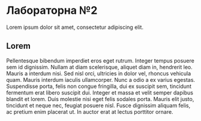 # Лабораторна №2

Lorem ipsum dolor sit amet, consectetur adipiscing elit.

## Lorem

Pellentesque bibendum imperdiet eros eget rutrum. Integer tempus posuere sem id dignissim. Nullam at diam scelerisque, aliquet diam in, hendrerit leo. Mauris a interdum nisi. Sed nisl orci, ultricies in dolor vel, rhoncus vehicula quam. Mauris interdum iaculis ullamcorper. Nunc a odio a ex varius egestas. Suspendisse porta, felis non congue fringilla, dui ex suscipit sem, tincidunt fermentum erat libero suscipit dui. Integer et massa et velit semper dapibus blandit et lorem. Duis molestie nisi eget felis sodales porta. Mauris elit justo, tincidunt et neque nec, feugiat posuere nisl. Fusce dignissim aliquam felis, ac pretium enim placerat ut. In auctor erat at lectus porttitor ornare.